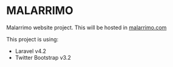 # MALARRIMO #

Malarrimo website project. This will be hosted in [malarrimo.com](malarrimo.com)

This project is using:

* Laravel v4.2
* Twitter Bootstrap v3.2